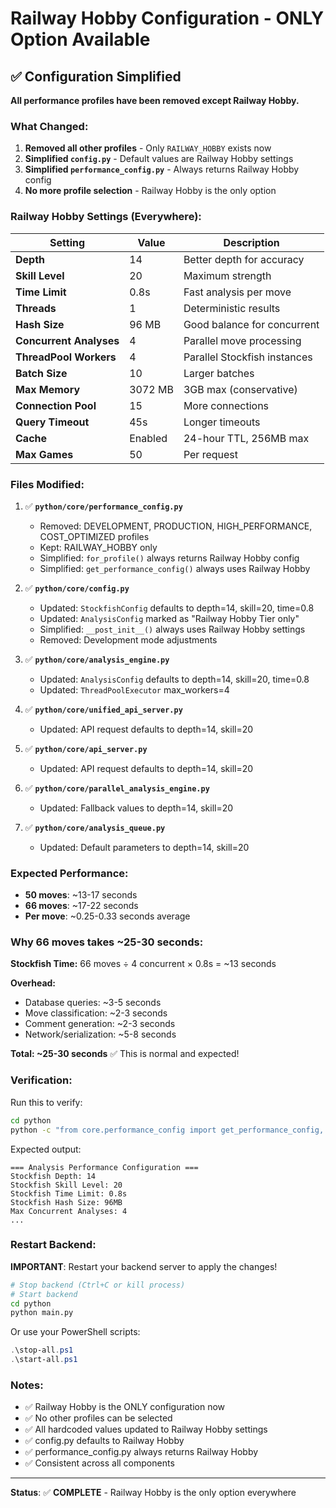 # Railway Hobby Configuration - ONLY Option Available

## ✅ Configuration Simplified

**All performance profiles have been removed except Railway Hobby.**

### **What Changed:**

1. **Removed all other profiles** - Only `RAILWAY_HOBBY` exists now
2. **Simplified `config.py`** - Default values are Railway Hobby settings
3. **Simplified `performance_config.py`** - Always returns Railway Hobby config
4. **No more profile selection** - Railway Hobby is the only option

### **Railway Hobby Settings (Everywhere):**

| Setting | Value | Description |
|---------|-------|-------------|
| **Depth** | 14 | Better depth for accuracy |
| **Skill Level** | 20 | Maximum strength |
| **Time Limit** | 0.8s | Fast analysis per move |
| **Threads** | 1 | Deterministic results |
| **Hash Size** | 96 MB | Good balance for concurrent |
| **Concurrent Analyses** | 4 | Parallel move processing |
| **ThreadPool Workers** | 4 | Parallel Stockfish instances |
| **Batch Size** | 10 | Larger batches |
| **Max Memory** | 3072 MB | 3GB max (conservative) |
| **Connection Pool** | 15 | More connections |
| **Query Timeout** | 45s | Longer timeouts |
| **Cache** | Enabled | 24-hour TTL, 256MB max |
| **Max Games** | 50 | Per request |

### **Files Modified:**

1. ✅ **`python/core/performance_config.py`**
   - Removed: DEVELOPMENT, PRODUCTION, HIGH_PERFORMANCE, COST_OPTIMIZED profiles
   - Kept: RAILWAY_HOBBY only
   - Simplified: `for_profile()` always returns Railway Hobby config
   - Simplified: `get_performance_config()` always uses Railway Hobby

2. ✅ **`python/core/config.py`**
   - Updated: `StockfishConfig` defaults to depth=14, skill=20, time=0.8
   - Updated: `AnalysisConfig` marked as "Railway Hobby Tier only"
   - Simplified: `__post_init__()` always uses Railway Hobby settings
   - Removed: Development mode adjustments

3. ✅ **`python/core/analysis_engine.py`**
   - Updated: `AnalysisConfig` defaults to depth=14, skill=20, time=0.8
   - Updated: `ThreadPoolExecutor` max_workers=4

4. ✅ **`python/core/unified_api_server.py`**
   - Updated: API request defaults to depth=14, skill=20

5. ✅ **`python/core/api_server.py`**
   - Updated: API request defaults to depth=14, skill=20

6. ✅ **`python/core/parallel_analysis_engine.py`**
   - Updated: Fallback values to depth=14, skill=20

7. ✅ **`python/core/analysis_queue.py`**
   - Updated: Default parameters to depth=14, skill=20

### **Expected Performance:**

- **50 moves**: ~13-17 seconds
- **66 moves**: ~17-22 seconds
- **Per move**: ~0.25-0.33 seconds average

### **Why 66 moves takes ~25-30 seconds:**

**Stockfish Time:** 66 moves ÷ 4 concurrent × 0.8s = ~13 seconds

**Overhead:**
- Database queries: ~3-5 seconds
- Move classification: ~2-3 seconds
- Comment generation: ~2-3 seconds
- Network/serialization: ~5-8 seconds

**Total: ~25-30 seconds** ✅ This is normal and expected!

### **Verification:**

Run this to verify:
```bash
cd python
python -c "from core.performance_config import get_performance_config, print_performance_config; config = get_performance_config(); print_performance_config(config)"
```

Expected output:
```
=== Analysis Performance Configuration ===
Stockfish Depth: 14
Stockfish Skill Level: 20
Stockfish Time Limit: 0.8s
Stockfish Hash Size: 96MB
Max Concurrent Analyses: 4
...
```

### **Restart Backend:**

**IMPORTANT**: Restart your backend server to apply the changes!

```bash
# Stop backend (Ctrl+C or kill process)
# Start backend
cd python
python main.py
```

Or use your PowerShell scripts:
```powershell
.\stop-all.ps1
.\start-all.ps1
```

### **Notes:**

- ✅ Railway Hobby is the ONLY configuration now
- ✅ No other profiles can be selected
- ✅ All hardcoded values updated to Railway Hobby settings
- ✅ config.py defaults to Railway Hobby
- ✅ performance_config.py always returns Railway Hobby
- ✅ Consistent across all components

---

**Status**: ✅ **COMPLETE** - Railway Hobby is the only option everywhere

